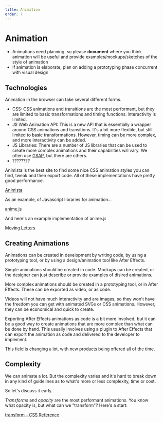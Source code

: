 ```yaml
---
title: Animation
order: 7
---
```


# Animation

- Animations need planning, so please **document** where you think animation will be useful and provide examples/mockups/sketches of the style of animation
- If animation is elaborate, plan on adding a prototyping phase concurrent with visual design

## Technologies

Animation in the browser can take several different forms. 
- CSS: CSS animations and transitions are the most performant, but they are limited to basic transformations and timing functions. Interactivity is limited.
- JS Web Animation API: This is a new API that is essentially a wrapper around CSS animations and transitions. It's a bit more flexible, but still limited to basic transformations. However, timing can be more complex, and more interactivity can be added. 
- JS Libraries: There are a number of JS libraries that can be used to create more complex animations and their capabilities will vary. We often use [GSAP](https://greensock.com), but there are others.
- ????????

Animista is the best site to find some nice CSS animation styles you can find, tweak and then export code. All of these implementations have pretty good performance.

[Animista](https://animista.net/)

As an example, of Javascript libraries for animation...

[anime.js](https://animejs.com/)

And here's an example implementation of anime.js

[Moving Letters](https://tobiasahlin.com/moving-letters/)

## Creating Animations

Animations can be created in development by writing code, by using a prototyping tool, or by using a design/animation tool like After Effects.

Simple animations should be created in code. Mockups can be created, or the designer can just describe or provide examples of disired animations.

More complex animations should be created in a prototyping tool, or in After Effects. These can be exported as video, or as code. 

Videos will not have much interactivity and are images, so they won't have the freedom you can get with animated SVGs or CSS animations. However, they can be economical and quick to create.

Exporting After Effects animations as code is a bit more involved, but it can be a good way to create animations that are more complex than what can be done by hand. This usually involves using a plugin to After Effects that can export the animation as code and delivered to the developer to implement.

This field is changing a lot, with new products being offered all of the time. 

## Complexity

We can animate a lot. But the complexity varies and it's hard to break down in any kind of guidelines as to what's more or less complexity, time or cost.

So let's discuss it early.

_Transforms_ and _opacity_ are the most performant animations. You know what opacity is, but what can we "transform"? Here's a start:

[transform - CSS Reference](https://cssreference.io/property/transform/)
